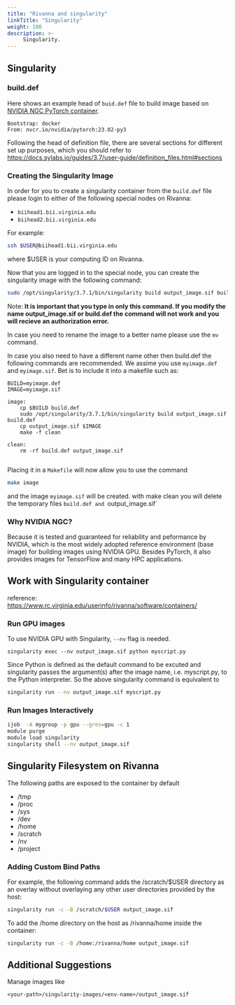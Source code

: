 ```yaml
---
title: "Rivanna and singularity"
linkTitle: "Singularity"
weight: 100
description: >-
     Singularity.
---
```


## Singularity

### build.def

Here shows an example head of `buid.def` file to build image based on [NVIDIA NGC PyTorch container](https://catalog.ngc.nvidia.com/orgs/nvidia/containers/pytorch).

```
Bootstrap: docker
From: nvcr.io/nvidia/pytorch:23.02-py3
```

Following the head of definition file, there are several sections for
different set up purposes, which you should refer to
<https://docs.sylabs.io/guides/3.7/user-guide/definition_files.html#sections>

### Creating the Singularity Image

In order for you to create a singularity container from the
`build.def` file please login to either of the following special nodes
on Rivanna:

* `biihead1.bii.virginia.edu` 
* `biihead2.bii.virginia.edu`

For example: 

```bash
ssh $USER@biihead1.bii.virginia.edu
```

where $USER is your computing ID on Rivanna.

Now that you are logged in to the special node, you can create the
singularity image with the following command:

```bash
sudo /opt/singularity/3.7.1/bin/singularity build output_image.sif build.def
```

Note: **It is important that you type in only this command. If you modify
the name output_image.sif or build.def the command will not work and you will
recieve an authorization error.**

In case you need to rename the image to a better name please use the `mv` command.


In case you also need to have a different name other then build.def the following commands are recommended. We assime you use `myimage.def` and `myimage.sif`. Bet is to include it into a makefile such as:

```
BUILD=myimage.def
IMAGE=myimage.sif

image:
	cp $BUILD build.def
	sudo /opt/singularity/3.7.1/bin/singularity build output_image.sif build.def
	cp output_image.sif $IMAGE
	make -f clean

clean:
	rm -rf build.def output_image.sif
	
```

Placing it in a	`Makefile` will now allow you to use the command

```bash
make image
```

and the image `myimage.sif` will be created. with make clean you will
delete the temporary files `build.def and `output_image.sif`
	


### Why NVIDIA NGC?

Because it is tested and guaranteed for reliability and peformance by
NVIDIA, which is the most widely adopted reference environment (base
image) for building images using NVIDIA GPU. Besides PyTorch, it also
provides images for TensorFlow and many HPC applications.

## Work with Singularity container

reference: <https://www.rc.virginia.edu/userinfo/rivanna/software/containers/>


### Run GPU images

To use NVIDIA GPU with Singularity, `--nv` flag is needed.

```basg
singularity exec --nv output_image.sif python myscript.py
```

Since Python is defined as the default command to be excuted and
singularity passes the argument(s) after the image name,
i.e. myscript.py, to the Python interpreter. So the above singularity
command is equivalent to

```bash
singularity run --nv output_image.sif myscript.py
```

### Run Images Interactively

```bash
ijob  -A mygroup -p gpu --gres=gpu -c 1
module purge
module load singularity
singularity shell --nv output_image.sif
```

## Singularity Filesystem on Rivanna

The following paths are exposed to the container by default

* /tmp
* /proc
* /sys
* /dev
* /home
* /scratch
* /nv
* /project

### Adding Custom Bind Paths

For example, the following command adds the /scratch/$USER directory as an overlay without overlaying any other user directories provided by the host:

```bash
singularity run -c -B /scratch/$USER output_image.sif
```

To add the /home directory on the host as /rivanna/home inside the container:

```bash
singularity run -c -B /home:/rivanna/home output_image.sif
```

## Additional Suggestions

Manage images like

```
<your-path>/singularity-images/<env-name>/output_image.sif
```
